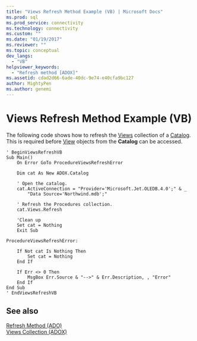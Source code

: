 ```yaml
---
title: "Views Refresh Method Example (VB) | Microsoft Docs"
ms.prod: sql
ms.prod_service: connectivity
ms.technology: connectivity
ms.custom: ""
ms.date: "01/19/2017"
ms.reviewer: ""
ms.topic: conceptual
dev_langs: 
  - "VB"
helpviewer_keywords: 
  - "Refresh method [ADOX]"
ms.assetid: cdad2d66-6ade-40dc-9e74-e40cfa9bc127
author: MightyPen
ms.author: genemi
---
```

# Views Refresh Method Example (VB)
The following code shows how to refresh the [Views](../../../ado/reference/adox-api/views-collection-adox.md) collection of a [Catalog](../../../ado/reference/adox-api/catalog-object-adox.md). This is required before [View](../../../ado/reference/adox-api/view-object-adox.md) objects from the **Catalog** can be accessed.  
  
```  
' BeginViewsRefreshVB  
Sub Main()  
    On Error GoTo ProcedureViewsRefreshError  
  
    Dim cat As New ADOX.Catalog  
  
    ' Open the catalog.  
    cat.ActiveConnection = "Provider='Microsoft.Jet.OLEDB.4.0';" & _  
        "Data Source='Northwind.mdb';"  
  
    ' Refresh the Procedures collection.  
    cat.Views.Refresh  
  
    'Clean up  
    Set cat = Nothing  
    Exit Sub  
  
ProcedureViewsRefreshError:  
  
    If Not cat Is Nothing Then  
        Set cat = Nothing  
    End If  
  
    If Err <> 0 Then  
        MsgBox Err.Source & "-->" & Err.Description, , "Error"  
    End If  
End Sub  
' EndViewsRefreshVB  
```  
  
## See also  
 [Refresh Method (ADO)](../../../ado/reference/ado-api/refresh-method-ado.md)   
 [Views Collection (ADOX)](../../../ado/reference/adox-api/views-collection-adox.md)
